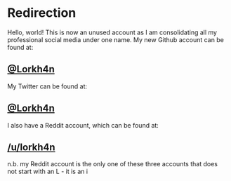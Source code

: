 # Redirection

Hello, world!
This is now an unused account as I am consolidating all my professional social media under one name.
My new Github account can be found at:
## [@Lorkh4n](https://github.com/lorkh4n)
My Twitter can be found at:
## [@Lorkh4n](https://twitter.com/lorkh4n)
I also have a Reddit account, which can be found at:
## [/u/Iorkh4n](https://reddit.com/u/iorkh4n)
  n.b. my Reddit account is the only one of these three accounts that does not start with an L - it is an i
